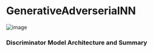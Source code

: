 # GenerativeAdverserialNN 

![image](https://github.com/Pavansyamala/GenerativeAdverserialNN/assets/123885609/e76ae77b-ae79-4624-970c-6b8592e026e4)

### Discriminator Model Architecture and Summary 


